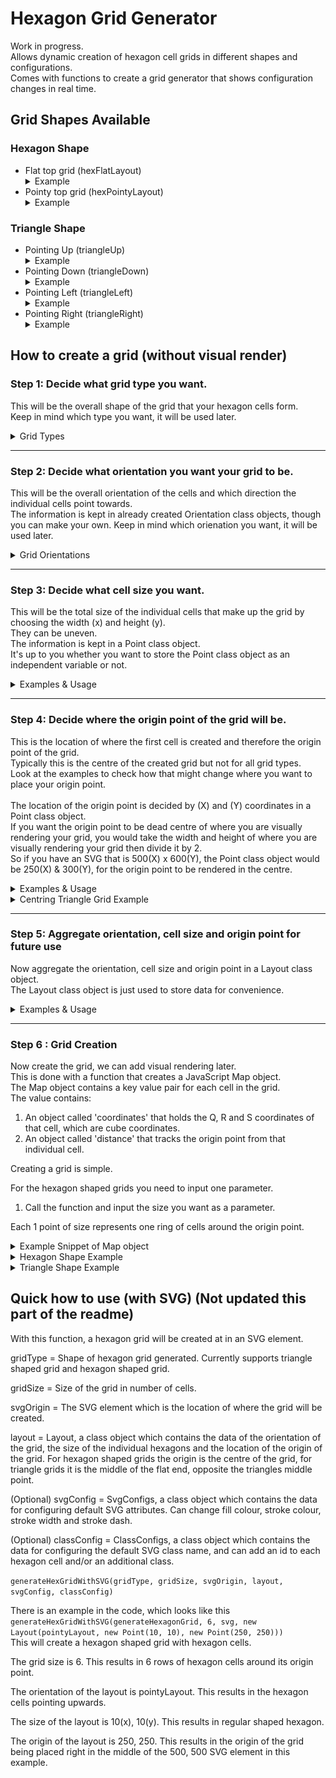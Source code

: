 # Hexagon Grid Generator
Work in progress. <br>
Allows dynamic creation of hexagon cell grids in different shapes and configurations. <br>
Comes with functions to create a grid generator that shows configuration changes in real time. <br>

## Grid Shapes Available
### Hexagon Shape
- Flat top grid (hexFlatLayout)
    <details>
    <summary>Example</summary>
    <img width="200" src="images/flat_example.png" alt="Flat top grid example."> <br>
  </details>
- Pointy top grid (hexPointyLayout)
    <details>
    <summary>Example</summary>
    <img width="200" src="images/pointy_example.png" alt="Pointy top grid example."> <br>
  </details>
### Triangle Shape
- Pointing Up (triangleUp)
  <details>
  <summary>Example</summary>
    <img width="200" src="images/triangle_up_example.png" alt="Evenly sized cells grid example."> <br>
  </details>
- Pointing Down (triangleDown)
    <details>
    <summary>Example</summary>
    <img width="200" src="images/triangle_down_example.png" alt="Evenly sized cells grid example."> <br>
  </details>
- Pointing Left (triangleLeft)
    <details>
    <summary>Example</summary>
    <img width="200" src="images/triangle_left_example.png" alt="Evenly sized cells grid example."> <br>
  </details>
- Pointing Right (triangleRight)
    <details>
    <summary>Example</summary>
    <img width="200" src="images/triangle_right_example.png" alt="Evenly sized cells grid example."> <br>
  </details>


## How to create a grid (without visual render)

### Step 1: Decide what grid type you want.
This will be the overall shape of the grid that your hexagon cells form. <br>
Keep in mind which type you want, it will be used later. <br>
<details>
<summary>Grid Types</summary>
<ul>
<li>Hexagon Shaped Grid
    <details>
    <summary>Example</summary>
    <img width="200" src="images/flat_example.png" alt="Flat top grid example."> <br>
  </details>
<li>Triangle Shaped Grid
    <details>
    <summary>Example</summary>
    <img width="200" src="images/triangle_up_example.png" alt="Flat top grid example."> <br>
  </details>
</ul>
</details>

_______


### Step 2: Decide what orientation you want your grid to be.
This will be the overall orientation of the cells and which direction the individual cells point towards. <br>
The information is kept in already created Orientation class objects, though you can make your own.
Keep in mind which orienation you want, it will be used later. <br>
<details>
<summary>Grid Orientations</summary>

```javascript
class Orientation {
    constructor(f0, f1, f2, f3, b0, b1, b2, b3, startAngle) {
      this.f0 = f0;
      this.f1 = f1;
      this.f2 = f2;
      this.f3 = f3;
      this.b0 = b0;
      this.b1 = b1;
      this.b2 = b2;
      this.b3 = b3;
      this.startAngle = startAngle;
    }
}
```

<h4>Hexagon Shape </h4>
<ul>
<li>Flat top grid (hexFlatLayout)
    <details>
    <summary>Example</summary>
    <img width="200" src="images/flat_example.png" alt="Flat top grid example."> <br>
  </details>
<li>Pointy top grid (hexPointyLayout)
    <details>
    <summary>Example</summary>
    <img width="200" src="images/pointy_example.png" alt="Pointy top grid example."> <br>
  </details>
</ul>
<h4>Triangle Shape</h4>
<ul>
<li>Pointing Up (triangleUp)
  <details>
  <summary>Example</summary>
    <img width="200" src="images/triangle_up_example.png" alt="Triangle grid pointing up example."> <br>
  </details>
<li>Pointing Down (triangleDown)
    <details>
    <summary>Example</summary>
    <img width="200" src="images/triangle_down_example.png" alt="Triangle grid pointing down example."> <br>
  </details>
<li>Pointing Left (triangleLeft)
    <details>
    <summary>Example</summary>
    <img width="200" src="images/triangle_left_example.png" alt="Triangle grid pointing left example."> <br>
  </details>
<li>Pointing Right (triangleRight)
    <details>
    <summary>Example</summary>
    <img width="200" src="images/triangle_right_example.png" alt="Triangle grid pointing right example."> <br>
  </details>
</ul>
</details>

_______ 

### Step 3: Decide what cell size you want.
This will be the total size of the individual cells that make up the grid by choosing the width (x) and height (y). <br>
They can be uneven. <br>
The information is kept in a Point class object. <br>
It's up to you whether you want to store the Point class object as an independent variable or not. <br>

<details>
<summary>Examples & Usage</summary>

```javascript
class Point {
    constructor(x, y) {
      this.x = x;
      this.y = y;
    }
}
```
X = The width of the cell. <br>
Y = The height of the cell. <br>
  
_______ 
   
Here is an example of creating a cell that is evenly shaped as a variable. <br>

```javascript
const exampleCell = new Point(10, 10)
```

<img width="200" src="images/flat_example.png" alt="Evenly sized cells grid example.">

_______ 
   
Here is an example of creating a cell that is unevenly shaped as a variable. <br>

```javascript
exampleCell = new Point(20, 10)
```

<img width="200" src="images/uneven_cell_example.png" alt="Unevenly sized cell grid example.">

</details>

_______ 

### Step 4: Decide where the origin point of the grid will be. <br>
This is the location of where the first cell is created and therefore the origin point of the grid. <br>
Typically this is the centre of the created grid but not for all grid types. <br>
Look at the examples to check how that might change where you want to place your origin point. <br>
<br>
The location of the origin point is decided by (X) and (Y) coordinates in a Point class object. <br>
If you want the origin point to be dead centre of where you are visually rendering your grid, you would take the width and height of where you are visually rendering your grid then divide it by 2. <br>
So if you have an SVG that is 500(X) x 600(Y), the Point class object would be 250(X) & 300(Y), for the origin point to be rendered in the centre. <br>

<details>
<summary>Examples & Usage</summary>

```javascript
class Point {
    constructor(x, y) {
      this.x = x;
      this.y = y;
    }
}
```
X = The X (horizontal) coordinates of the origin point. <br>
Y = The Y (vertical) coordinates of the origin point. <br>

_______ 

Here is an example of a hex shaped grid with its origin point centred. <br>

```javascript
const exampleOriginPoint = new Point(250, 250)
```

Hexagon Shaped Grid (SVG (500 x 500) / Origin Point (250 x 250))<br>
<img width="200" src="images/flat_origin_example.png" alt="Hexagon shaped grid with red origin point as an example.">

_______ 

Here is an example of a triangle shaped grid with its origin point centred. <br>

```javascript
const exampleOriginPoint = new Point(250, 250)
```

Triangle Shaped Grid (SVG (500 x 500) / Origin Point (250 x 250))<br>
<img width="200" src="images/triangle_down_origin_example.png" alt="Triangle shaped grid with red origin point as an example.">

_______ 

Here is an example of a hexagon shaped grid with its origin point to the left. <br>

```javascript
const exampleOriginPoint = new Point(250, 100)
```

Hexagon Shaped Grid (SVG (500 x 500) / Origin Point (250 x 100))<br>
<img width="200" src="images/flat_origin_left_example.png" alt="Hexagon shaped grid with red origin point to the left as an example.">

</details>

<details>
<summary>Centring Triangle Grid Example</summary>
SVG (500 x 500) / Origin Point (250 x 250) <br>
<img width="200" src="images/triangle_down_origin_uncentred_example.png" alt="Uncentred triangle shaped grid with red origin point as an example.">

_______ 


SVG (500 x 500) / Origin Point (250 x 180) <br>
<img width="200" src="images/triangle_down_origin_centred_example.png" alt="Centred triangle shaped grid with red origin point as an example.">

</details>

_______ 

### Step 5: Aggregate orientation, cell size and origin point for future use <br>
Now aggregate the orientation, cell size and origin point in a Layout class object. <br>
The Layout class object is just used to store data for convenience. <br>



<details>
<summary>Examples & Usage</summary>

```javascript
class Layout {
    constructor(orientation, size, origin) {
        this.orientation = orientation;
        this.size = size;
        this.origin = origin;
    }
}
```

Take the orientation you have chosen for the grid you have picked and put it as the first argument. <br>
In this example, the Hexagon shaped grid has been chosen in the Flat Top orientation. <br>

```javascript
const exampleLayout = new Layout(hexFlatLayout, size, origin)
```

Now take the Point class object variable which represents the cell size that you created in Step 3, or create one in the exampleLayout variable.<br>

IF we use the example variable created in Step 3, which looked like this: <br>

```javascript
const exampleCell = new Point(10, 10)
```

Then it would look like this: <br>

```javascript
const exampleLayout = new Layout(hexFlatLayout, exampleCell, origin)
```

IF you want to not use an independent variable and just create one in the class, it looks like this: <br>

```javascript
const exampleLayout = new Layout(hexFlatLayout, new Point(10, 10), origin)
```

Continuing on with the assumption that exampleCell was used. <br>

Take the Point class object variable which represents the origin point that you created in Step 4, or create one in the exampleLayout variable. <br>

IF we use the example variable created in Step 4, which looked like this: <br>

```javascript
const exampleOriginPoint = new Point(250, 250)
```

Then it would look like this: <br>

```javascript
const exampleLayout = new Layout(hexFlatLayout, exampleCell, exampleOriginPoint)
```

Congratulations, you now have your layout. <br>
</details>

_______ 

### Step 6 : Grid Creation
Now create the grid, we can add visual rendering later. <br>
This is done with a function that creates a JavaScript Map object. <br>
The Map object contains a key value pair for each cell in the grid. <br>
The value contains:
<ol>
<li>An object called 'coordinates' that holds the Q, R and S coordinates of that cell, which are cube coordinates. <br>
<li>An object called 'distance' that tracks the origin point from that individual cell. <br>
</ol>

Creating a grid is simple. <br>

For the hexagon shaped grids you need to input one parameter.
<ol>
<li>Call the function and input the size you want as a parameter. <br>
</ol>

Each 1 point of size represents one ring of cells around the origin point. <br>

<details>
<summary>Example Snippet of Map object</summary>
<img width="200" src="images/grid_key_value_example.png" alt="Example snippet of Map object with key value pairs.">
</details>


<details>
<summary>Hexagon Shape Example</summary>
In this example the grid would have 2 rings around the origin point. <br>

```javascript
const exampleHexGrid = generateHexagonGrid(2)
```

Heres how that would look with if you visually render the grid as a 10, 10 cell size grid. <br>

<img width="200" src="images/two_size_example.png" alt="Example of size 2 hexagon grid.">

<details>
<summary>Generate Hexagon Grid function</summary>

```javascript
function generateHexagonGrid(gridSize) {
    const grid = new Map();

    for (let q = -gridSize; q <= gridSize; q++) {
        const rStart = Math.max(-gridSize, -q - gridSize);
        const rEnd = Math.min(gridSize, -q + gridSize);

        for (let r = rStart; r <= rEnd; r++) {
            const hex = new HexCubeC(q, r, -q - r);
            const key = `${hex.q},${hex.r},${hex.s}`;

            const distance = hexLength(hex);

            const hexInfo = {
                coordinates: { q: hex.q, r: hex.r, s: hex.s },
                distance
            };
            grid.set(key, hexInfo);
        }
    }
    return grid;
}
```

</details>


</details>

<details>
<summary>Triangle Shape Example</summary>

For the triangle shaped grids you need to input two parameters.
<ol>
<li>Call the function and input the size you want as the first parameter. <br>
<li>Then put the orientation for the second parameter. <br>
</ol>

Each 1 point of size represents one ring of cells around the origin point. <br>
You can put pull the orientation from the Layout class object you made or put it in manually yourself. <br>

Only accepts the four pre-made Orientation class objects. 
<ul>
<li>triangleUp
<li>triangleDown
<li>triangleLeft
<li>triangleRight
</ul>

<details>
<summary>Examples & Usage</summary>

In this example the grid would have 2 rings around the origin point and point left. <br>
This is putting the Orientation object class directly.

```javascript
const exampleTriGrid = generateTriangleGrid(2, triangleLeft)
```

Heres how it would look if you pull it from the Layout class object from Step 5.

```javascript
const exampleTriGrid = generateTriangleGrid(2, exampleLayout.orientation)
```

Heres how that would look with if you visually render the left pointing grid as a 10, 10 cell size grid. <br>

<img width="200" src="images/two_size_tri_left_example.png" alt="Example of left pointing size 2 triangle grid.">

Another example for a grid with 3 rings around the origin point and pointing downwards. <br>

```javascript
const exampleTriGrid = generateTriangleGrid(3, triangleDown)
```

Heres how that would look with if you visually render the downward pointing grid as a 10, 10 cell size grid. <br>

<img width="200" src="images/two_size_tri_left_example.png" alt="Example of left pointing size 2 triangle grid.">

<details>
<summary>Generate Triangle Grid function</summary>

```javascript
function generateTriangleGrid(gridSize, orientation){
    const grid = new Map();
    if (orientation === triangleUp || orientation === triangleDown){
        for (let q = -gridSize; q <= gridSize; q++) {
            for (let r = 0; r <= gridSize - q; r++) {
                const hex = new HexCubeC(q, r, -q - r);
                const key = `${hex.q},${hex.r},${hex.s}`;
    
                const distance = hexLength(hex);
    
                const hexInfo = {
                    coordinates: { q: hex.q, r: hex.r, s: hex.s },
                    distance
                };
                grid.set(key, hexInfo);
            }
        }
    }
    else if (orientation === triangleLeft || orientation === triangleRight){
        for (let r = -gridSize; r <= gridSize; r++) {
            for (let q = 0; q <= gridSize - r; q++) {
                const hex = new HexCubeC(q, r, -q - r);
                const key = `${hex.q},${hex.r},${hex.s}`;
    
                const distance = hexLength(hex);
    
                const hexInfo = {
                    coordinates: { q: hex.q, r: hex.r, s: hex.s },
                    distance
                };
                grid.set(key, hexInfo);
            }
        }
    }
    return grid;
}
```

</details>
</details>
</details>


## Quick how to use (with SVG) (Not updated this part of the readme)
With this function, a hexagon grid will be created at in an SVG element. <br>

gridType = Shape of hexagon grid generated. Currently supports triangle shaped grid and hexagon shaped grid. <br>

gridSize = Size of the grid in number of cells. <br>

svgOrigin = The SVG element which is the location of where the grid will be created. <br>

layout = Layout, a class object which contains the data of the orientation of the grid, the size of the individual hexagons and the
location of the origin of the grid. For hexagon shaped grids the origin is the centre of the grid, for triangle grids it is the middle 
of the flat end, opposite the triangles middle point. <br>

(Optional) svgConfig = SvgConfigs, a class object which contains the data for configuring default SVG attributes. Can change fill colour,
stroke colour, stroke width and stroke dash. <br>

(Optional) classConfig = ClassConfigs, a class object which contains the data for configuring the default SVG class name, and can add an id
to each hexagon cell and/or an additional class.<br>

`generateHexGridWithSVG(gridType, gridSize, svgOrigin, layout, svgConfig, classConfig)` <br>

There is an example in the code, which looks like this <br>
`generateHexGridWithSVG(generateHexagonGrid, 6, svg, new Layout(pointyLayout, new Point(10, 10), new Point(250, 250)))` <br>
This will create a hexagon shaped grid with hexagon cells. <br>

The grid size is 6. This results in 6 rows of hexagon cells around its origin point. <br>

The orientation of the layout is pointyLayout. This results in the hexagon cells pointing upwards. <br>

The size of the layout is 10(x), 10(y). This results in regular shaped hexagon. <br>

The origin of the layout is 250, 250. This results in the origin of the grid being placed right in the middle of the 500, 500 SVG element in this example. <br>